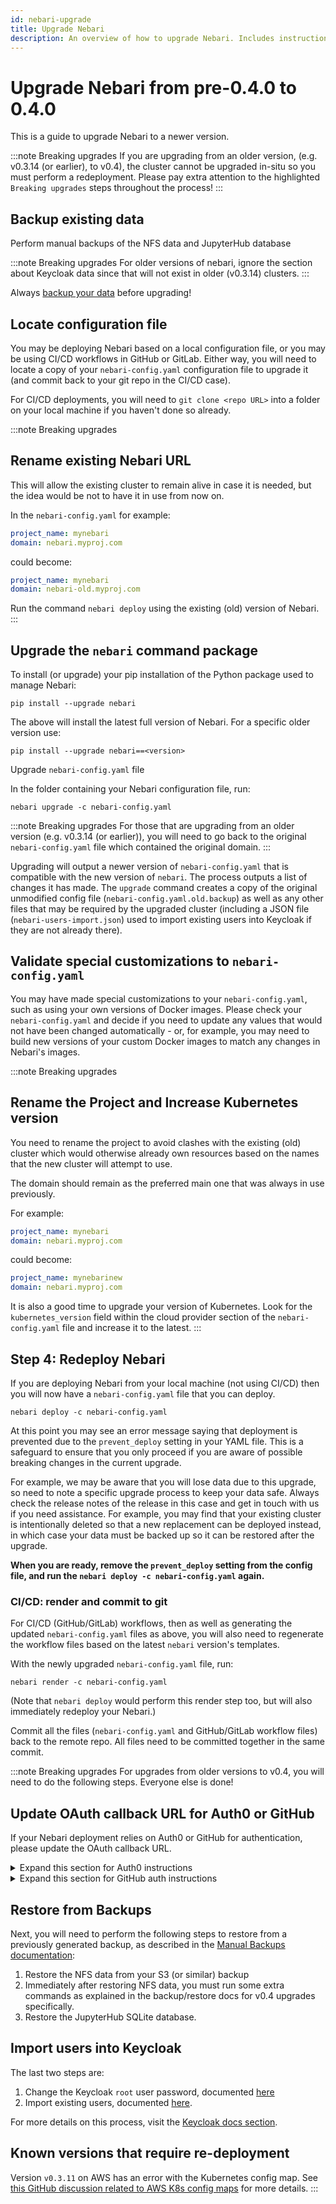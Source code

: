 ```yaml
---
id: nebari-upgrade
title: Upgrade Nebari
description: An overview of how to upgrade Nebari. Includes instructions on updating when breaking changes are expected to occur.
---
```


# Upgrade Nebari from pre-0.4.0 to 0.4.0

This is a guide to upgrade Nebari to a newer version.

:::note Breaking upgrades
If you are upgrading from an older version, (e.g. v0.3.14 (or earlier), to v0.4), the cluster cannot be upgraded in-situ so you must perform a redeployment. Please pay extra attention to the highlighted `Breaking upgrades` steps throughout the process!
:::

## Backup existing data

Perform manual backups of the NFS data and JupyterHub database

:::note Breaking upgrades
For older versions of nebari, ignore the section about Keycloak data since that will not exist in older (v0.3.14) clusters.
:::

Always [backup your data](./manual-backup.md) before upgrading!

## Locate configuration file

You may be deploying Nebari based on a local configuration file, or you may be using CI/CD workflows in GitHub or GitLab.
Either way, you will need to locate a copy of your `nebari-config.yaml` configuration file to upgrade it (and commit back
to your git repo in the CI/CD case).

For CI/CD deployments, you will need to `git clone <repo URL>` into a folder on your local machine if you haven't done
so already.

:::note Breaking upgrades

## Rename existing Nebari URL

This will allow the existing cluster to remain alive in case it is needed, but the idea would be not to have it in use
from now on.

In the `nebari-config.yaml` for example:

```yaml
project_name: mynebari
domain: nebari.myproj.com
```

could become:

```yaml
project_name: mynebari
domain: nebari-old.myproj.com
```

Run the command `nebari deploy` using the existing (old) version of Nebari.
:::

## Upgrade the `nebari` command package

To install (or upgrade) your pip installation of the Python package used to manage Nebari:

```shell
pip install --upgrade nebari
```

The above will install the latest full version of Nebari. For a specific older version use:

```shell
pip install --upgrade nebari==<version>
```

Upgrade `nebari-config.yaml` file

In the folder containing your Nebari configuration file, run:

```shell
nebari upgrade -c nebari-config.yaml
```

:::note Breaking upgrades
For those that are upgrading from an older version (e.g. v0.3.14 (or earlier)), you will need to go back to the original `nebari-config.yaml` file which contained the original domain.
:::

Upgrading will output a newer version of `nebari-config.yaml` that is compatible with the new version of `nebari`. The process
outputs a list of changes it has made. The `upgrade` command creates a copy of the original unmodified config file
(`nebari-config.yaml.old.backup`) as well as any other files that may be required by the upgraded cluster (including a JSON file (`nebari-users-import.json`) used to import existing users into Keycloak if they are not already there).

## Validate special customizations to `nebari-config.yaml`

You may have made special customizations to your `nebari-config.yaml`, such as using your own versions of Docker images.
Please check your `nebari-config.yaml` and decide if you need to update any values that would not have been changed
automatically - or, for example, you may need to build new versions of your custom Docker images to match any changes in
Nebari's images.

:::note Breaking upgrades

## Rename the Project and Increase Kubernetes version

You need to rename the project to avoid clashes with the existing (old) cluster which would otherwise already own
resources based on the names that the new cluster will attempt to use.

The domain should remain as the preferred main one that was always in use previously.

For example:

```yaml
project_name: mynebari
domain: nebari.myproj.com
```

could become:

```yaml
project_name: mynebarinew
domain: nebari.myproj.com
```

It is also a good time to upgrade your version of Kubernetes. Look for the `kubernetes_version` field within the cloud
provider section of the `nebari-config.yaml` file and increase it to the latest.
:::

## Step 4: Redeploy Nebari

If you are deploying Nebari from your local machine (not using CI/CD) then you will now have a `nebari-config.yaml` file
that you can deploy.

```shell
nebari deploy -c nebari-config.yaml
```

At this point you may see an error message saying that deployment is prevented due to the `prevent_deploy` setting in
your YAML file. This is a safeguard to ensure that you only proceed if you are aware of possible breaking changes in the
current upgrade.

For example, we may be aware that you will lose data due to this upgrade, so need to note a specific upgrade process to
keep your data safe. Always check the release notes of the release in this case and get in touch with us if you need
assistance. For example, you may find that your existing cluster is intentionally deleted so that a new replacement can
be deployed instead, in which case your data must be backed up so it can be restored after the upgrade.

**When you are ready, remove the `prevent_deploy` setting from the config file, and run the `nebari deploy -c nebari-config.yaml` again.**

### CI/CD: render and commit to git

For CI/CD (GitHub/GitLab) workflows, then as well as generating the updated `nebari-config.yaml` files as above, you will
also need to regenerate the workflow files based on the latest `nebari` version's templates.

With the newly upgraded `nebari-config.yaml` file, run:

```shell
nebari render -c nebari-config.yaml
```

(Note that `nebari deploy` would perform this render step too, but will also immediately redeploy your Nebari.)

Commit all the files (`nebari-config.yaml` and GitHub/GitLab workflow files) back to the remote repo. All files need to be
committed together in the same commit.

:::note Breaking upgrades
For upgrades from older versions to v0.4, you will need to do the following steps. Everyone else is done!

## Update OAuth callback URL for Auth0 or GitHub

If your Nebari deployment relies on Auth0 or GitHub for authentication, please update the OAuth callback URL.

<details><summary>Expand this section for Auth0 instructions </summary>

1. Navigate to the your Auth0 tenancy homepage and from there select "Applications".

2. Select the "Regular Web Application" with the name of your deployment.

3. Under the "Application URIs" section, paste the new OAuth callback URL in the "Allowed Callback URLs" text block. The URL should be `https://{your-nebari-domain}/auth/realms/nebari/broker/auth0/endpoint`, replacing `{your-nebari-domain}`with your literal domain of course.

</details>

<details><summary>Expand this section for GitHub auth instructions </summary>

1. Go to <https://github.com/settings/developers>.

2. Click "OAuth Apps" and then click the app representing your Nebari instance.

3. Under "Authorization callback URL", paste the new GitHub callback URL. The URL should be
   `https://{your-nebari-domain}/auth/realms/nebari/broker/github/endpoint`, replacing `{your-nebari-domain}` with your
   literal domain of course.

</details>

## Restore from Backups

Next, you will need to perform the following steps to restore from a previously generated backup, as described in the
[Manual Backups documentation](./manual-backup.md):

1. Restore the NFS data from your S3 (or similar) backup
2. Immediately after restoring NFS data, you must run some extra commands as explained in the backup/restore docs for v0.4 upgrades specifically.
3. Restore the JupyterHub SQLite database.

## Import users into Keycloak

The last two steps are:

1. Change the Keycloak `root` user password, documented [here](./configure-keycloak-howto.md#change-keycloak-root-password)
2. Import existing users, documented [here](./manual-backup.md#import-keycloak).

For more details on this process, visit the [Keycloak docs section](./login-thru-keycloak-howto.md).

## Known versions that require re-deployment

Version `v0.3.11` on AWS has an error with the Kubernetes config map. See
[this GitHub discussion related to AWS K8s config maps](https://github.com/Quansight/nebari/discussions/841) for more details.
:::
